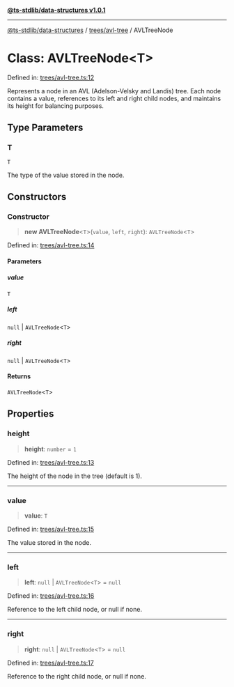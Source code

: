 [**@ts-stdlib/data-structures v1.0.1**](../../../README.md)

***

[@ts-stdlib/data-structures](../../../modules.md) / [trees/avl-tree](../README.md) / AVLTreeNode

# Class: AVLTreeNode\<T\>

Defined in: [trees/avl-tree.ts:12](https://github.com/gabaudette/ts-stdlib/blob/94404285f4faf17348604cdfd50e84b4b9ee7b00/packages/data-structures/src/trees/avl-tree.ts#L12)

Represents a node in an AVL (Adelson-Velsky and Landis) tree.
Each node contains a value, references to its left and right child nodes,
and maintains its height for balancing purposes.

## Type Parameters

### T

`T`

The type of the value stored in the node.

## Constructors

### Constructor

> **new AVLTreeNode**\<`T`\>(`value`, `left`, `right`): `AVLTreeNode`\<`T`\>

Defined in: [trees/avl-tree.ts:14](https://github.com/gabaudette/ts-stdlib/blob/94404285f4faf17348604cdfd50e84b4b9ee7b00/packages/data-structures/src/trees/avl-tree.ts#L14)

#### Parameters

##### value

`T`

##### left

`null` | `AVLTreeNode`\<`T`\>

##### right

`null` | `AVLTreeNode`\<`T`\>

#### Returns

`AVLTreeNode`\<`T`\>

## Properties

### height

> **height**: `number` = `1`

Defined in: [trees/avl-tree.ts:13](https://github.com/gabaudette/ts-stdlib/blob/94404285f4faf17348604cdfd50e84b4b9ee7b00/packages/data-structures/src/trees/avl-tree.ts#L13)

The height of the node in the tree (default is 1).

***

### value

> **value**: `T`

Defined in: [trees/avl-tree.ts:15](https://github.com/gabaudette/ts-stdlib/blob/94404285f4faf17348604cdfd50e84b4b9ee7b00/packages/data-structures/src/trees/avl-tree.ts#L15)

The value stored in the node.

***

### left

> **left**: `null` \| `AVLTreeNode`\<`T`\> = `null`

Defined in: [trees/avl-tree.ts:16](https://github.com/gabaudette/ts-stdlib/blob/94404285f4faf17348604cdfd50e84b4b9ee7b00/packages/data-structures/src/trees/avl-tree.ts#L16)

Reference to the left child node, or null if none.

***

### right

> **right**: `null` \| `AVLTreeNode`\<`T`\> = `null`

Defined in: [trees/avl-tree.ts:17](https://github.com/gabaudette/ts-stdlib/blob/94404285f4faf17348604cdfd50e84b4b9ee7b00/packages/data-structures/src/trees/avl-tree.ts#L17)

Reference to the right child node, or null if none.
